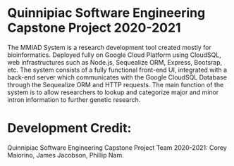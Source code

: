 # Quinnipiac Software Engineering Capstone Project 2020-2021

The MMIAD System is a research development tool created mostly for bioinformatics.
Deployed fully on Google Cloud Platform using CloudSQL, web infrastructures such as Node.js, Sequealize ORM, Express, Bootsrap, etc.
The system consists of a fully functional front-end UI, integrated with a back-end server which communicates with the Google CloudSQL Database through the Sequealize ORM and HTTP requests. The main function of the system is to allow researchers to lookup and categorize major and minor intron information to further genetic research. 


# Development Credit: 
 Quinnipiac Software Engineering Capstone Project Team 2020-2021: Corey Maiorino, James Jacobson, Phillip Nam. 
